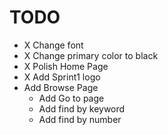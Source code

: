 # TODO

- X Change font
- X Change primary color to black
- X Polish Home Page
- X Add Sprint1 logo
- Add Browse Page
  - Add Go to page
  - Add find by keyword
  - Add find by number
